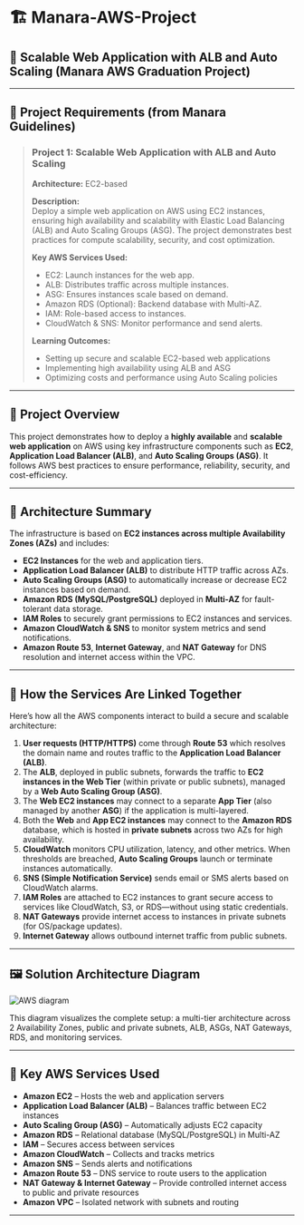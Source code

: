 # 🏗️ Manara-AWS-Project  
## 🚀 Scalable Web Application with ALB and Auto Scaling (Manara AWS Graduation Project)

---

## 🧾 Project Requirements (from Manara Guidelines)

> ### Project 1: Scalable Web Application with ALB and Auto Scaling  
> **Architecture:** EC2-based  
>  
> **Description:**  
> Deploy a simple web application on AWS using EC2 instances, ensuring high availability and scalability with Elastic Load Balancing (ALB) and Auto Scaling Groups (ASG). The project demonstrates best practices for compute scalability, security, and cost optimization.  
>  
> **Key AWS Services Used:**  
> - EC2: Launch instances for the web app.  
> - ALB: Distributes traffic across multiple instances.  
> - ASG: Ensures instances scale based on demand.  
> - Amazon RDS (Optional): Backend database with Multi-AZ.  
> - IAM: Role-based access to instances.  
> - CloudWatch & SNS: Monitor performance and send alerts.  
>  
> **Learning Outcomes:**  
> - Setting up secure and scalable EC2-based web applications  
> - Implementing high availability using ALB and ASG  
> - Optimizing costs and performance using Auto Scaling policies  

---

## 📌 Project Overview

This project demonstrates how to deploy a **highly available** and **scalable web application** on AWS using key infrastructure components such as **EC2**, **Application Load Balancer (ALB)**, and **Auto Scaling Groups (ASG)**. It follows AWS best practices to ensure performance, reliability, security, and cost-efficiency.

---

## 🧱 Architecture Summary

The infrastructure is based on **EC2 instances across multiple Availability Zones (AZs)** and includes:

- **EC2 Instances** for the web and application tiers.
- **Application Load Balancer (ALB)** to distribute HTTP traffic across AZs.
- **Auto Scaling Groups (ASG)** to automatically increase or decrease EC2 instances based on demand.
- **Amazon RDS (MySQL/PostgreSQL)** deployed in **Multi-AZ** for fault-tolerant data storage.
- **IAM Roles** to securely grant permissions to EC2 instances and services.
- **Amazon CloudWatch & SNS** to monitor system metrics and send notifications.
- **Amazon Route 53**, **Internet Gateway**, and **NAT Gateway** for DNS resolution and internet access within the VPC.

---

## 🔗 How the Services Are Linked Together

Here’s how all the AWS components interact to build a secure and scalable architecture:

1. **User requests (HTTP/HTTPS)** come through **Route 53** which resolves the domain name and routes traffic to the **Application Load Balancer (ALB)**.
2. The **ALB**, deployed in public subnets, forwards the traffic to **EC2 instances in the Web Tier** (within private or public subnets), managed by a **Web Auto Scaling Group (ASG)**.
3. The **Web EC2 instances** may connect to a separate **App Tier** (also managed by another **ASG**) if the application is multi-layered.
4. Both the **Web** and **App EC2 instances** may connect to the **Amazon RDS** database, which is hosted in **private subnets** across two AZs for high availability.
5. **CloudWatch** monitors CPU utilization, latency, and other metrics. When thresholds are breached, **Auto Scaling Groups** launch or terminate instances automatically.
6. **SNS (Simple Notification Service)** sends email or SMS alerts based on CloudWatch alarms.
7. **IAM Roles** are attached to EC2 instances to grant secure access to services like CloudWatch, S3, or RDS—without using static credentials.
8. **NAT Gateways** provide internet access to instances in private subnets (for OS/package updates).
9. **Internet Gateway** allows outbound internet traffic from public subnets.

---

## 🖼️ Solution Architecture Diagram

![AWS diagram](https://github.com/user-attachments/assets/46393df8-bc9a-4eba-a054-5ace548ddd85)

This diagram visualizes the complete setup: a multi-tier architecture across 2 Availability Zones, public and private subnets, ALB, ASGs, NAT Gateways, RDS, and monitoring services.

---

## 🧰 Key AWS Services Used

- **Amazon EC2** – Hosts the web and application servers
- **Application Load Balancer (ALB)** – Balances traffic between EC2 instances
- **Auto Scaling Group (ASG)** – Automatically adjusts EC2 capacity
- **Amazon RDS** – Relational database (MySQL/PostgreSQL) in Multi-AZ
- **IAM** – Secures access between services
- **Amazon CloudWatch** – Collects and tracks metrics
- **Amazon SNS** – Sends alerts and notifications
- **Amazon Route 53** – DNS service to route users to the application
- **NAT Gateway & Internet Gateway** – Provide controlled internet access to public and private resources
- **Amazon VPC** – Isolated network with subnets and routing

---

